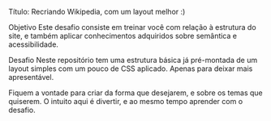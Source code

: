 Título: Recriando Wikipedia, com um layout melhor :)

Objetivo
Este desafio consiste em treinar você com relação à estrutura do site, e também aplicar conhecimentos adquiridos sobre semântica e acessibilidade.

Desafio
Neste repositório tem uma estrutura básica já pré-montada de um layout simples com um pouco de CSS aplicado. Apenas para deixar mais apresentável.

Fiquem a vontade para criar da forma que desejarem, e sobre os temas que quiserem. O intuito aqui é divertir, e ao mesmo tempo aprender com o desafio.

